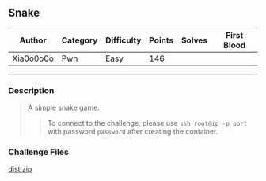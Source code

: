 ## Snake

| Author    | Category | Difficulty | Points | Solves | First Blood |
| --------- | -------- | ---------- | ------ | ------ | ----------- |
| Xia0o0o0o | Pwn      | Easy       | 146    |        |             |

---

### Description

> A simple snake game.
>
> > To connect to the challenge, please use `ssh root@ip -p port` with password `password` after creating the container.

### Challenge Files

[dist.zip](dist)
